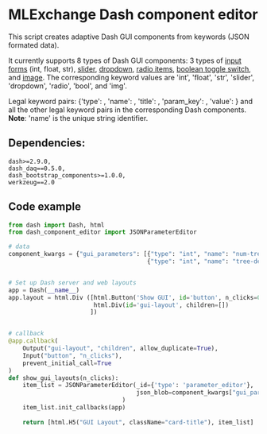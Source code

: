# MLExchange Dash component editor
This script creates adaptive Dash GUI components from keywords (JSON formated data).

It currently supports 8 types of Dash GUI components: 3 types of [input forms](https://dash-bootstrap-components.opensource.faculty.ai/docs/components/input/) (int, float, str), [slider](https://dash.plotly.com/dash-core-components/slider), [dropdown](https://dash.plotly.com/dash-core-components/dropdown), [radio items](https://dash.plotly.com/dash-core-components/radioitems), [boolean toggle switch](https://dash.plotly.com/dash-daq/toggleswitch), and [image](https://dash.plotly.com/dash-html-components/img). The corresponding keyword values are 'int', 'float', 'str', 'slider', 'dropdown', 'radio', 'bool', and 'img'.

Legal keyword pairs: {'type': , 'name': , 'title': , 'param_key': , 'value': } and all the other legal keyword pairs in the corresponding Dash components. **Note**: 'name' is the unique string identifier.



## Dependencies:

```
dash>=2.9.0,
dash_daq==0.5.0,
dash_bootstrap_components>=1.0.0,
werkzeug==2.0
```


## Code example

```python
from dash import Dash, html
from dash_component_editor import JSONParameterEditor

# data
component_kwargs = {"gui_parameters": [{"type": "int", "name": "num-tree", "title": "Number of Trees", "param_key": "n_estimators", "value": "30"}, 
                                       {"type": "int", "name": "tree-depth", "title": "Tree Depth", "param_key": "max_depth", "value": "8"}]}


# Set up Dash server and web layouts
app = Dash(__name__)
app.layout = html.Div ([html.Button('Show GUI', id='button', n_clicks=0),
                        html.Div(id='gui-layout', children=[])
                       ])


# callback 
@app.callback(
    Output("gui-layout", "children", allow_duplicate=True),
    Input("button", "n_clicks"),
    prevent_initial_call=True
)
def show_gui_layouts(n_clicks):
    item_list = JSONParameterEditor(_id={'type': 'parameter_editor'},
                                    json_blob=component_kwargs["gui_parameters"],
                                )
    item_list.init_callbacks(app)
    
    return [html.H5("GUI Layout", className="card-title"), item_list]
```


